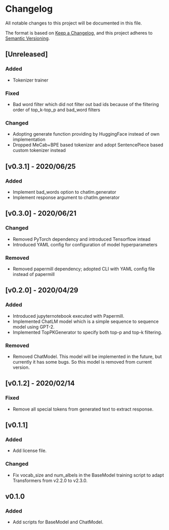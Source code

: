 # Changelog

All notable changes to this project will be documented in this file.

The format is based on [Keep a Changelog](https://keepachangelog.com/en/1.0.0/),
and this project adheres to [Semantic Versioning](https://semver.org/spec/v2.0.0.html).

## [Unreleased]
### Added
- Tokenizer trainer
### Fixed
- Bad word filter which did not filter out bad ids because of the filtering order of top_k-top_p and bad_word filters
### Changed
- Adopting generate function providing by HuggingFace instead of own implementation
- Dropped MeCab+BPE based tokenizer and adopt SentencePiece based custom tokenizer instead

## [v0.3.1] - 2020/06/25

### Added

- Implement bad_words option to chatlm.generator
- Implement response argument to chatlm.generator

## [v0.3.0] - 2020/06/21

### Changed

- Removed PyTorch dependency and introduced Tensorflow intead
- Introduced YAML config for configuration of model hyperparameters

### Removed

- Removed papermill dependency; adopted CLI with YAML config file instead of papermill

## [v0.2.0] - 2020/04/29

### Added

- Introduced jupyternotebook executed with Papermill.
- Implemented ChatLM model which is a simple sequence to sequence model using GPT-2.
- Implemented TopPKGenerator to specify both top-p and top-k filtering.

### Removed

- Removed ChatModel. This model will be implemented in the future, but currently it has some bugs. So this model is removed from current version.

## [v0.1.2] - 2020/02/14

### Fixed

- Remove all special tokens from generated text to extract response.

## [v0.1.1]

### Added

- Add license file.

### Changed

- Fix vocab_size and num_albels in the BaseModel training script to adapt Transformers from v2.2.0 to v2.3.0.

## v0.1.0

### Added

- Add scripts for BaseModel and ChatModel.
